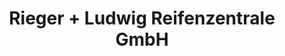 ---
title: "Rieger + Ludwig Reifenzentrale GmbH"
url: /donauwoerth/rieger-ludwig-reifenzentrale-gmbh/
shop: Autowerkstatt
---